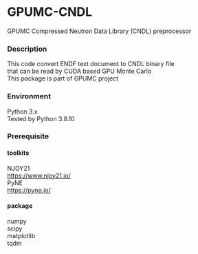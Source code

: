 # GPUMC-CNDL
GPUMC Compressed Neutron Data Library (CNDL) preprocessor
### Description
This code convert ENDF text document to CNDL binary file  
that can be read by CUDA based GPU Monte Carlo  
This package is part of GPUMC project  
### Environment
Python 3.x  
Tested by Python 3.8.10  
### Prerequisite
#### toolkits
NJOY21  
https://www.njoy21.io/  
PyNE  
https://pyne.io/  
#### package
numpy  
scipy  
matplotlib  
tqdm  
